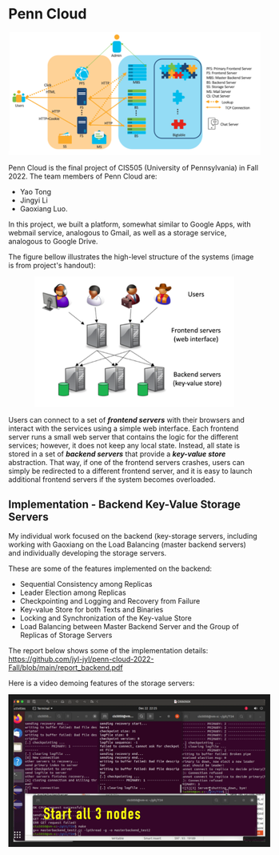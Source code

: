 # Penn Cloud


<p align="center">
<img src="https://github.com/jyl-jyl/penn-cloud-2022-Fall/blob/main/images/penn-cloud.png" width="700"/>
</p>

Penn Cloud is the final project of CIS505 (University of Pennsylvania) in Fall 2022. The team members of Penn Cloud are: 
  - Yao Tong
  - Jingyi Li
  - Gaoxiang Luo. 

In this project, we built a platform, somewhat similar to Google Apps, with webmail service, analogous to Gmail, as well as a storage service, analogous to Google Drive. 

The figure bellow illustrates the high-level structure of the systems (image is from project's handout):
<p align="center">
<img src="https://github.com/jyl-jyl/penn-cloud-2022-Fall/blob/main/images/structure.png" width="400"/>
</p>

Users can connect to a set of **_frontend servers_** with their
browsers and interact with the services using a simple web
interface. Each frontend server runs a small web server that
contains the logic for the different services; however, it does not
keep any local state. Instead, all state is stored in a set of **_backend
servers_** that provide a **_key-value store_** abstraction. That way, if one
of the frontend servers crashes, users can simply be redirected to a
different frontend server, and it is easy to launch additional frontend servers if the system becomes overloaded.

## Implementation - Backend Key-Value Storage Servers
My individual work focused on the backend (key-storage servers, including working with Gaoxiang on the Load Balancing (master backend servers) and individually developing the storage servers. 

These are some of the features implemented on the backend:
- Sequential Consistency among Replicas
- Leader Election among Replicas
- Checkpointing and Logging and Recovery from Failure
- Key-value Store for both Texts and Binaries
- Locking and Synchronization of the Key-value Store
- Load Balancing between Master Backend Server and the Group of Replicas of Storage Servers

The report below shows some of the implementation details:
https://github.com/jyl-jyl/penn-cloud-2022-Fall/blob/main/report_backend.pdf

Here is a video demoing features of the storage servers:

<a href="http://youtu.be/sJvhB3R1dPw" target="_blank">
 <img src="https://github.com/jyl-jyl/penn-cloud-2022-Fall/blob/main/images/demo-thumb.png" alt="Watch the video" width="700" border="10" />
</a>


